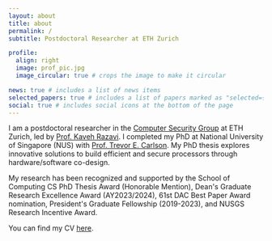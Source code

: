 ```yaml
---
layout: about
title: about
permalink: /
subtitle: Postdoctoral Researcher at ETH Zurich

profile:
  align: right
  image: prof_pic.jpg
  image_circular: true # crops the image to make it circular

news: true # includes a list of news items
selected_papers: true # includes a list of papers marked as "selected={true}"
social: true # includes social icons at the bottom of the page
---
```


I am a postdoctoral researcher in the <a href="https://comsec.ethz.ch/">Computer Security Group</a> at ETH Zurich, led by <a href="https://comsec.ethz.ch/people/kaveh-razavi/">Prof. Kaveh Razavi</a>. I completed my PhD at National University of Singapore (NUS) with <a href="https://www.comp.nus.edu.sg/~tcarlson/">Prof. Trevor E. Carlson</a>. My PhD thesis explores innovative solutions to build efficient and secure processors through hardware/software co-design. 

My research has been recognized and supported by the School of Computing CS PhD Thesis Award (Honorable Mention), Dean's Graduate Research Excellence Award (AY2023/2024), 61st DAC Best Paper Award nomination, President's Graduate Fellowship (2019-2023), and NUSGS Research Incentive Award.

You can find my CV <a href="https://ahajiabadi.github.io/assets/pdf/Ali_Hajiabadi_CV.pdf">here</a>.
